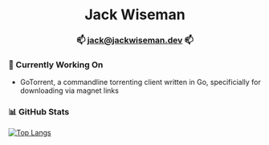 <div align="center">
	<h1>Jack Wiseman </h1>
	<h3>📫 <a href="mailto:jack@jackwiseman.dev">jack@jackwiseman.dev</a> 📫</h3>
</div>

### 🔭 Currently Working On
 - GoTorrent, a commandline torrenting client written in Go, specificially for downloading via magnet links

### 📊 GitHub Stats
[![Top Langs](https://github-readme-stats.vercel.app/api/top-langs/?username=jackwiseman&layout=compact)](https://github.com/jackwiseman)
